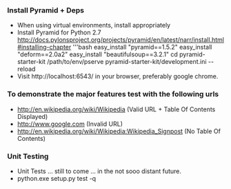 ### Install Pyramid + Deps
- When using virtual environments, install appropriately
- Install Pyramid for Python 2.7 http://docs.pylonsproject.org/projects/pyramid/en/latest/narr/install.html#installing-chapter
'''bash
easy_install "pyramid==1.5.2"
easy_install "deform==2.0a2"
easy_install "beautifulsoup==3.2.1"
cd pyramid-starter-kit
/path/to/env/pserve pyramid-starter-kit/development.ini --reload
- Visit http://localhost:6543/ in your browser, preferably google chrome.

### To demonstrate the major features test with the following urls
- http://en.wikipedia.org/wiki/Wikipedia (Valid URL + Table Of Contents Displayed)
- http://www.google.com (Invalid URL)
- http://en.wikipedia.org/wiki/Wikipedia:Wikipedia_Signpost (No Table Of Contents)

### Unit Testing
- Unit Tests ... still to come ... in the not sooo distant future.
- python.exe setup.py test -q